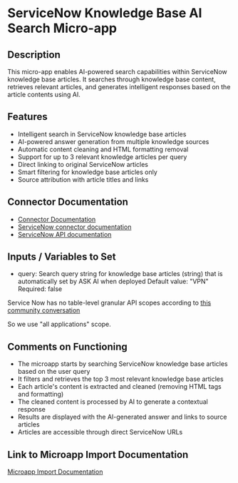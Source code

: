 # ServiceNow Knowledge Base AI Search Micro-app

## Description
This micro-app enables AI-powered search capabilities within ServiceNow knowledge base articles. It searches through knowledge base content, retrieves relevant articles, and generates intelligent responses based on the article contents using AI.

## Features
- Intelligent search in ServiceNow knowledge base articles
- AI-powered answer generation from multiple knowledge sources
- Automatic content cleaning and HTML formatting removal
- Support for up to 3 relevant knowledge articles per query
- Direct linking to original ServiceNow articles
- Smart filtering for knowledge base articles only
- Source attribution with article titles and links

## Connector Documentation
- [Connector Documentation](https://docs.lumapps.com/docs/admin-l4430581765424978extensions)
- [ServiceNow connector documentation](https://docs.lumapps.com/docs/ls/content/4743652518001693/docs/admin-administration-landing/admin-l6088963918247602/admin-l9650191038731043extensions/admin-l43084339674928007extensions/admin-l709725510492807extensions)
- [ServiceNow API documentation](https://www.servicenow.com/docs/bundle/yokohama-api-reference/page/build/applications/concept/api-rest.html)

## Inputs / Variables to Set
- query: Search query string for knowledge base articles (string) that is automatically set by ASK AI when deployed
  Default value: "VPN"
  Required: false

Service Now has no table-level granular API scopes according to [this community conversation](https://www.servicenow.com/community/platform-privacy-security-blog/restrict-access-available-to-oauth-client-using-rest-api-auth/ba-p/2524938)

So we use "all applications" scope.

## Comments on Functioning
- The microapp starts by searching ServiceNow knowledge base articles based on the user query
- It filters and retrieves the top 3 most relevant knowledge base articles
- Each article's content is extracted and cleaned (removing HTML tags and formatting)
- The cleaned content is processed by AI to generate a contextual response
- Results are displayed with the AI-generated answer and links to source articles
- Articles are accessible through direct ServiceNow URLs

## Link to Microapp Import Documentation
[Microapp Import Documentation](#)